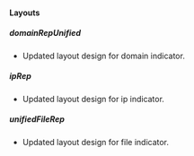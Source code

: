 
#### Layouts
##### domainRepUnified
- Updated layout design for domain indicator.

##### ipRep
- Updated layout design for ip indicator.

##### unifiedFileRep
- Updated layout design for file indicator.
